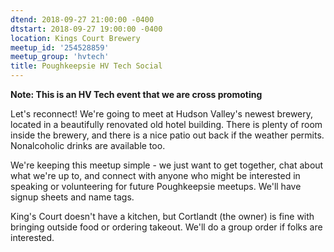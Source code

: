```yaml
---
dtend: 2018-09-27 21:00:00 -0400
dtstart: 2018-09-27 19:00:00 -0400
location: Kings Court Brewery
meetup_id: '254528859'
meetup_group: 'hvtech'
title: Poughkeepsie HV Tech Social
---
```


**Note: This is an HV Tech event that we are cross promoting**

Let's reconnect! We're going to meet at Hudson Valley's newest
brewery, located in a beautifully renovated old hotel building. There
is plenty of room inside the brewery, and there is a nice patio out
back if the weather permits. Nonalcoholic drinks are available too.

We're keeping this meetup simple - we just want to get together, chat
about what we're up to, and connect with anyone who might be
interested in speaking or volunteering for future Poughkeepsie
meetups. We'll have signup sheets and name tags.

King's Court doesn't have a kitchen, but Cortlandt (the owner) is fine
with bringing outside food or ordering takeout. We'll do a group order
if folks are interested.
